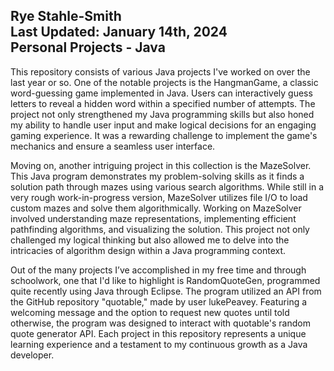 Rye Stahle-Smith
<br>
Last Updated: January 14th, 2024
<br>
Personal Projects - Java
<br>
------------------------------------------------------------

This repository consists of various Java projects I've worked on over the last year or so. One of the notable projects
is the HangmanGame, a classic word-guessing game implemented in Java. Users can interactively guess letters to reveal a
hidden word within a specified number of attempts. The project not only strengthened my Java programming skills but also
honed my ability to handle user input and make logical decisions for an engaging gaming experience. It was a rewarding
challenge to implement the game's mechanics and ensure a seamless user interface.

Moving on, another intriguing project in this collection is the MazeSolver. This Java program demonstrates my problem-solving
skills as it finds a solution path through mazes using various search algorithms. While still in a very rough work-in-progress
version, MazeSolver utilizes file I/O to load custom mazes and solve them algorithmically. Working on MazeSolver involved
understanding maze representations, implementing efficient pathfinding algorithms, and visualizing the solution. This project
not only challenged my logical thinking but also allowed me to delve into the intricacies of algorithm design within a Java
programming context.

Out of the many projects I’ve accomplished in my free time and through schoolwork, one that I'd like to highlight is RandomQuoteGen,
programmed quite recently using Java through Eclipse. The program utilized an API from the GitHub repository "quotable," made
by user lukePeavey. Featuring a welcoming message and the option to request new quotes until told otherwise, the program was
designed to interact with quotable's random quote generator API. Each project in this repository represents a unique learning
experience and a testament to my continuous growth as a Java developer.
